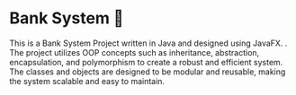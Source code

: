 # Bank System 🏦
This is a Bank System Project written in Java and designed using JavaFX. . The project utilizes OOP concepts such as inheritance, abstraction, encapsulation, and polymorphism to create a robust and efficient system. The classes and objects are designed to be modular and reusable, making the system scalable and easy to maintain. 
